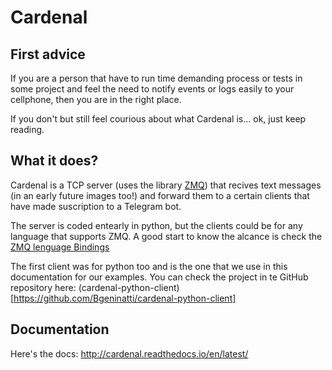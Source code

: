 # Cardenal

## First advice

If you are a person that have to run time demanding process or tests in some project and feel the need to notify events or logs easily to your cellphone, then you are in the right place.

If you don't but still feel courious about what Cardenal is... ok, just keep reading.

## What it does?

Cardenal is a TCP server (uses the library [ZMQ](http://zeromq.org/)) that recives text messages (in an early future images too!) and forward them to a certain clients that have made suscription to a Telegram bot.

The server is coded entearly in python, but the clients could be for any language that supports ZMQ. A good start to know the alcance is check the [ZMQ lenguage Bindings](http://zeromq.org/bindings:_start)

The first client was for python too and is the one that we use in this documentation for our examples. You can check the project in te GitHub repository here: (cardenal-python-client)[https://github.com/Bgeninatti/cardenal-python-client]

## Documentation

Here's the docs: http://cardenal.readthedocs.io/en/latest/
